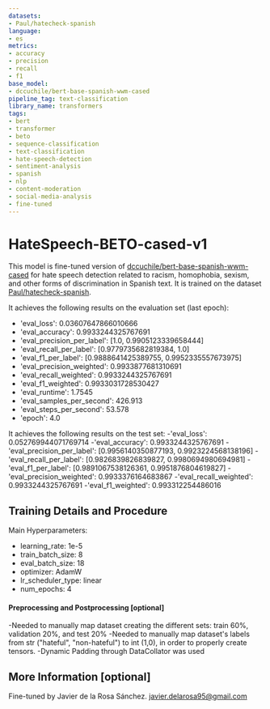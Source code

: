 ```yaml
---
datasets:
- Paul/hatecheck-spanish
language:
- es
metrics:
- accuracy
- precision
- recall
- f1
base_model:
- dccuchile/bert-base-spanish-wwm-cased
pipeline_tag: text-classification
library_name: transformers
tags:
- bert
- transformer
- beto
- sequence-classification
- text-classification
- hate-speech-detection
- sentiment-analysis
- spanish
- nlp
- content-moderation
- social-media-analysis
- fine-tuned
---
```

# HateSpeech-BETO-cased-v1

<!-- Provide a quick summary of what the model is/does. -->

This model is fine-tuned version of [dccuchile/bert-base-spanish-wwm-cased](https://huggingface.co/dccuchile/bert-base-spanish-wwm-cased) for hate speech detection related to racism, homophobia, sexism, and other forms of discrimination in Spanish text.
It is trained on the dataset [Paul/hatecheck-spanish](https://huggingface.co/Paul/hatecheck-spanish).


It achieves the following results on the evaluation set (last epoch):
- 'eval_loss': 0.03607647866010666
- 'eval_accuracy': 0.9933244325767691
- 'eval_precision_per_label': [1.0, 0.9905123339658444]
- 'eval_recall_per_label': [0.9779735682819384, 1.0]
- 'eval_f1_per_label': [0.9888641425389755, 0.9952335557673975]
- 'eval_precision_weighted': 0.9933877681310691
- 'eval_recall_weighted': 0.9933244325767691
- 'eval_f1_weighted': 0.9933031728530427
- 'eval_runtime': 1.7545
- 'eval_samples_per_second': 426.913
- 'eval_steps_per_second': 53.578
- 'epoch': 4.0

It achieves the following results on the test set:
-'eval_loss': 0.052769944071769714
-'eval_accuracy': 0.9933244325767691
-'eval_precision_per_label': [0.9956140350877193, 0.9923224568138196]
-'eval_recall_per_label': [0.9826839826839827, 0.9980694980694981]
-'eval_f1_per_label': [0.9891067538126361, 0.9951876804619827]
-'eval_precision_weighted': 0.9933376164683867
-'eval_recall_weighted': 0.9933244325767691
-'eval_f1_weighted': 0.993312254486016

## Training Details and Procedure

Main Hyperparameters:
- learning_rate: 1e-5
- train_batch_size: 8
- eval_batch_size: 18
- optimizer: AdamW
- lr_scheduler_type: linear
- num_epochs: 4


#### Preprocessing and Postprocessing [optional]

-Needed to manually map dataset creating the different sets: train 60%, validation 20%, and test 20%
-Needed to manually map dataset's labels from str ("hateful", "non-hateful") to int (1,0), in order to properly create tensors.
-Dynamic Padding through DataCollator was used


## More Information [optional]

Fine-tuned by Javier de la Rosa Sánchez.
javier.delarosa95@gmail.com
